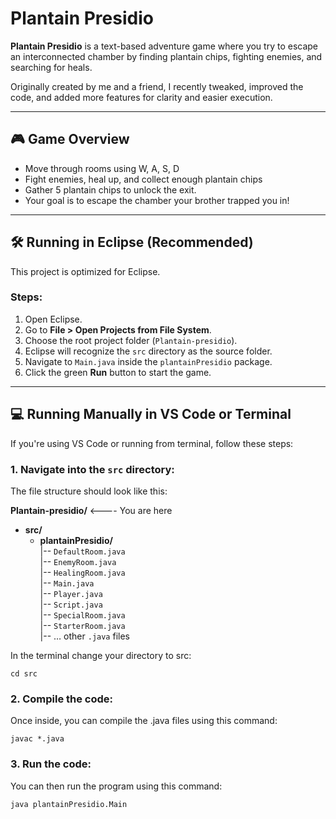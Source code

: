 # Plantain Presidio

**Plantain Presidio** is a text-based adventure game where you try to escape an interconnected chamber by finding plantain chips, fighting enemies, and searching for heals.

Originally created by me and a friend, I recently tweaked, improved the code, and added more features for clarity and easier execution.

---

## 🎮 Game Overview

- Move through rooms using W, A, S, D
- Fight enemies, heal up, and collect enough plantain chips
- Gather 5 plantain chips to unlock the exit.
- Your goal is to escape the chamber your brother trapped you in!

---

## 🛠️ Running in Eclipse (Recommended)

This project is optimized for Eclipse.

### Steps:

1. Open Eclipse.
2. Go to **File > Open Projects from File System**.
3. Choose the root project folder (`Plantain-presidio`).
4. Eclipse will recognize the `src` directory as the source folder.
5. Navigate to `Main.java` inside the `plantainPresidio` package.
6. Click the green **Run** button to start the game.

---

## 💻 Running Manually in VS Code or Terminal

If you're using VS Code or running from terminal, follow these steps:

### 1. Navigate into the `src` directory:

The file structure should look like this:

**Plantain-presidio/**  <---- You are here 
+ **src/**  
    + **plantainPresidio/**  
        |-- `DefaultRoom.java`  
        |-- `EnemyRoom.java`  
        |-- `HealingRoom.java`  
        |-- `Main.java`  
        |-- `Player.java`  
        |-- `Script.java`  
        |-- `SpecialRoom.java`  
        |-- `StarterRoom.java`  
        |-- … other `.java` files

In the terminal change your directory to src:

`cd src`

### 2. Compile the code:

Once inside, you can compile the .java files using this command:

`javac *.java`

### 3. Run the code:

You can then run the program using this command:

`java plantainPresidio.Main`
